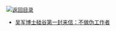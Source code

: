 [![返回目录](https://parg.co/UGo)](https://parg.co/b4z) 
 
 
- [吴军博士硅谷第一封来信：不做伪工作者 ](http://mp.weixin.qq.com/s?__biz=MzA5MDAxMjcwOQ==&mid=2447614867&idx=1&sn=43059c321ee677439178f5d034343528&chksm=84052ed9b372a7cfde9abf42516e3916c601febb4b3e79cd4edec4a2eee625119ad14d9d7667&mpshare=1&scene=2&srcid=1010pESFoOYgRAjtJ3rX9j7g&from=timeline&isappinstalled=0#wechat_redirect)
